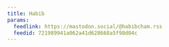 ```yaml
---
title: Habib
params:
  feedlink: https://mastodon.social/@habibcham.rss
  feedid: 721989941a062a41d628668a5f98d04c
---
```

